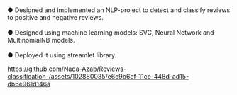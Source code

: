 <br>●	Designed and implemented an NLP-project to detect and classify reviews to positive and negative reviews.</br>
<br>●	Designed using machine learning models: SVC, Neural Network and MultinomialNB models.<br>
<br>●	Deployed it using streamlet library. <br>

https://github.com/Nada-Azab/Reviews-classification-/assets/102880035/e6e9b6cf-11ce-448d-ad15-db6e961d146a

